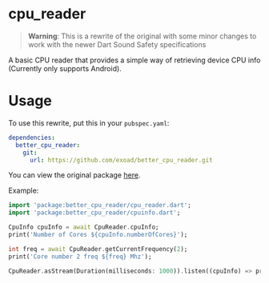 # cpu_reader

> **Warning**: This is a rewrite of the original with some minor changes to work with the newer Dart Sound Safety specifications

A basic CPU reader that provides a simple way of retrieving device CPU info (Currently only supports Android).

# Usage

To use this rewrite, put this in your `pubspec.yaml`:
```yaml
dependencies:
  better_cpu_reader:
    git:
      url: https://github.com/exoad/better_cpu_reader.git
```

You can view the original package [here](https://github.com/igrik12/cpu_reader).

Example:

```dart
import 'package:better_cpu_reader/cpu_reader.dart';
import 'package:better_cpu_reader/cpuinfo.dart';

CpuInfo cpuInfo = await CpuReader.cpuInfo;
print('Number of Cores ${cpuInfo.numberOfCores}');

int freq = await CpuReader.getCurrentFrequency(2);
print('Core number 2 freq ${freq} Mhz');

CpuReader.asStream(Duration(milliseconds: 1000)).listen((cpuInfo) => print("Temperature: ${cpuInfo.cpuTemperature}"))
```
